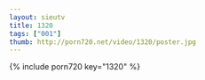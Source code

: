 ```yaml
--- 
layout: sieutv
title: 1320
tags: ["001"]
thumb: http://porn720.net/video/1320/poster.jpg
---
```

{% include porn720 key="1320" %} 
